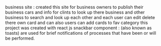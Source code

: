 business site : created this site for business owners to publish their business cars and info for clints to look up there business and 
other business to search and look up each other and each user can edit delete there own card
and can also users can add cards to fav category this project was created with react js
snackbar component : (also known as toasts) are used for brief notifications of processes that have been or will be performed.

